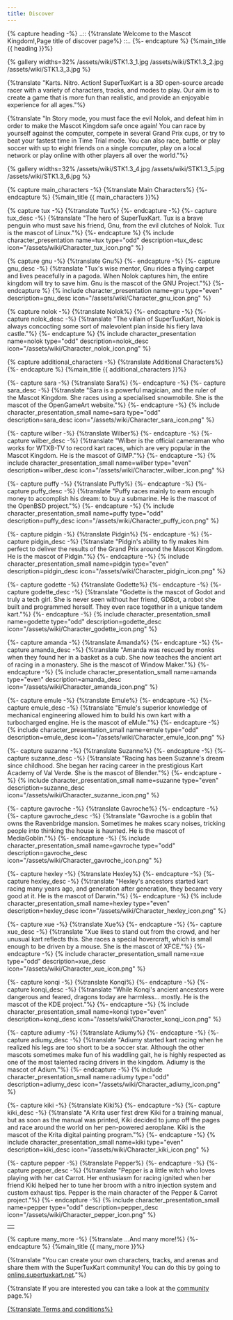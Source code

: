 ```yaml
---
title: Discover
---
```

{% capture heading -%}
..:: {%translate Welcome to the Mascot Kingdom!,Page title of discover page%} ::..
{%- endcapture %}
{%main_title {{ heading }}%}

{% gallery widths=32%
/assets/wiki/STK1.3_1.jpg
/assets/wiki/STK1.3_2.jpg
/assets/wiki/STK1.3_3.jpg
%}

{%translate "Karts. Nitro. Action! SuperTuxKart is a 3D open-source arcade racer with a variety of characters, tracks, and modes to play. Our aim is to create a game that is more fun than realistic, and provide an enjoyable experience for all ages."%}

{%translate "In Story mode, you must face the evil Nolok, and defeat him in order to make the Mascot Kingdom safe once again! You can race by yourself against the computer, compete in several Grand Prix cups, or try to beat your fastest time in Time Trial mode. You can also race, battle or play soccer with up to eight friends on a single computer, play on a local network or play online with other players all over the world."%}

{% gallery widths=32%
/assets/wiki/STK1.3_4.jpg
/assets/wiki/STK1.3_5.jpg
/assets/wiki/STK1.3_6.jpg
%}

{% capture main_characters -%}
{%translate Main Characters%}
{%- endcapture %}
{%main_title {{ main_characters }}%}

{% capture tux -%}
{%translate Tux%}
{%- endcapture -%}
{%- capture tux_desc -%}
{%translate "The hero of SuperTuxKart. Tux is a brave penguin who must save his friend, Gnu, from the evil clutches of Nolok. Tux is the mascot of Linux."%}
{%- endcapture %}
{% include character_presentation name=tux type="odd" description=tux_desc icon="/assets/wiki/Character_tux_icon.png" %}

{% capture gnu -%}
{%translate Gnu%}
{%- endcapture -%}
{%- capture gnu_desc -%}
{%translate "Tux's wise mentor, Gnu rides a flying carpet and lives peacefully in a pagoda. When Nolok captures him, the entire kingdom will try to save him. Gnu is the mascot of the GNU Project."%}
{%- endcapture %}
{% include character_presentation name=gnu type="even" description=gnu_desc icon="/assets/wiki/Character_gnu_icon.png" %}

{% capture nolok -%}
{%translate Nolok%}
{%- endcapture -%}
{%- capture nolok_desc -%}
{%translate "The villain of SuperTuxKart, Nolok is always concocting some sort of malevolent plan inside his fiery lava castle."%}
{%- endcapture %}
{% include character_presentation name=nolok type="odd" description=nolok_desc icon="/assets/wiki/Character_nolok_icon.png" %}

{% capture additional_characters -%}
{%translate Additional Characters%}
{%- endcapture %}
{%main_title {{ additional_characters }}%}

<table>
<tr>
{%- capture sara -%}
{%translate Sara%}
{%- endcapture -%}
{%- capture sara_desc -%}
{%translate "Sara is a powerful magician, and the ruler of the Mascot Kingdom. She races using a specialised snowmobile. She is the mascot of the OpenGameArt website."%}
{%- endcapture -%}
{% include character_presentation_small name=sara type="odd" description=sara_desc icon="/assets/wiki/Character_sara_icon.png" %}

{%- capture wilber -%}
{%translate Wilber%}
{%- endcapture -%}
{%- capture wilber_desc -%}
{%translate "Wilber is the official cameraman who works for WTXB-TV to record kart races, which are very popular in the Mascot Kingdom. He is the mascot of GIMP."%}
{%- endcapture -%}
{% include character_presentation_small name=wilber type="even" description=wilber_desc icon="/assets/wiki/Character_wilber_icon.png" %}
</tr>
<tr>
{%- capture puffy -%}
{%translate Puffy%}
{%- endcapture -%}
{%- capture puffy_desc -%}
{%translate "Puffy races mainly to earn enough money to accomplish his dream: to buy a submarine. He is the mascot of the OpenBSD project."%}
{%- endcapture -%}
{% include character_presentation_small name=puffy type="odd" description=puffy_desc icon="/assets/wiki/Character_puffy_icon.png" %}

{%- capture pidgin -%}
{%translate Pidgin%}
{%- endcapture -%}
{%- capture pidgin_desc -%}
{%translate "Pidgin's ability to fly makes him perfect to deliver the results of the Grand Prix around the Mascot Kingdom. He is the mascot of Pidgin."%}
{%- endcapture -%}
{% include character_presentation_small name=pidgin type="even" description=pidgin_desc icon="/assets/wiki/Character_pidgin_icon.png" %}
</tr>
<tr>
{%- capture godette -%}
{%translate Godette%}
{%- endcapture -%}
{%- capture godette_desc -%}
{%translate "Godette is the mascot of Godot and truly a tech girl. She is never seen without her friend, GDBot, a robot she built and programmed herself. They even race together in a unique tandem kart."%}
{%- endcapture -%}
{% include character_presentation_small name=godette type="odd" description=godette_desc icon="/assets/wiki/Character_godette_icon.png" %}

{%- capture amanda -%}
{%translate Amanda%}
{%- endcapture -%}
{%- capture amanda_desc -%}
{%translate "Amanda was rescued by monks when they found her in a basket as a cub. She now teaches the ancient art of racing in a monastery. She is the mascot of Window Maker."%}
{%- endcapture -%}
{% include character_presentation_small name=amanda type="even" description=amanda_desc icon="/assets/wiki/Character_amanda_icon.png" %}
</tr>
<tr>
{%- capture emule -%}
{%translate Emule%}
{%- endcapture -%}
{%- capture emule_desc -%}
{%translate "Emule's superior knowledge of mechanical engineering allowed him to build his own kart with a turbocharged engine. He is the mascot of eMule."%}
{%- endcapture -%}
{% include character_presentation_small name=emule type="odd" description=emule_desc icon="/assets/wiki/Character_emule_icon.png" %}

{%- capture suzanne -%}
{%translate Suzanne%}
{%- endcapture -%}
{%- capture suzanne_desc -%}
{%translate "Racing has been Suzanne's dream since childhood. She began her racing career in the prestigious Kart Academy of Val Verde. She is the mascot of Blender."%}
{%- endcapture -%}
{% include character_presentation_small name=suzanne type="even" description=suzanne_desc icon="/assets/wiki/Character_suzanne_icon.png" %}
</tr>
<tr>
{%- capture gavroche -%}
{%translate Gavroche%}
{%- endcapture -%}
{%- capture gavroche_desc -%}
{%translate "Gavroche is a goblin that owns the Ravenbridge mansion. Sometimes he makes scary noises, tricking people into thinking the house is haunted. He is the mascot of MediaGoblin."%}
{%- endcapture -%}
{% include character_presentation_small name=gavroche type="odd" description=gavroche_desc icon="/assets/wiki/Character_gavroche_icon.png" %}

{%- capture hexley -%}
{%translate Hexley%}
{%- endcapture -%}
{%- capture hexley_desc -%}
{%translate "Hexley's ancestors started kart racing many years ago, and generation after generation, they became very good at it. He is the mascot of Darwin."%}
{%- endcapture -%}
{% include character_presentation_small name=hexley type="even" description=hexley_desc icon="/assets/wiki/Character_hexley_icon.png" %}
</tr>
<tr>
{%- capture xue -%}
{%translate Xue%}
{%- endcapture -%}
{%- capture xue_desc -%}
{%translate "Xue likes to stand out from the crowd, and her unusual kart reflects this. She races a special hovercraft, which is small enough to be driven by a mouse. She is the mascot of XFCE."%}
{%- endcapture -%}
{% include character_presentation_small name=xue type="odd" description=xue_desc icon="/assets/wiki/Character_xue_icon.png" %}

{%- capture konqi -%}
{%translate Konqi%}
{%- endcapture -%}
{%- capture konqi_desc -%}
{%translate "While Konqi's ancient ancestors were dangerous and feared, dragons today are harmless... mostly. He is the mascot of the KDE project."%}
{%- endcapture -%}
{% include character_presentation_small name=konqi type="even" description=konqi_desc icon="/assets/wiki/Character_konqi_icon.png" %}
</tr>
<tr>
{%- capture adiumy -%}
{%translate Adiumy%}
{%- endcapture -%}
{%- capture adiumy_desc -%}
{%translate "Adiumy started kart racing when he realized his legs are too short to be a soccer star. Although the other mascots sometimes make fun of his waddling gait, he is highly respected as one of the most talented racing drivers in the kingdom. Adiumy is the mascot of Adium."%}
{%- endcapture -%}
{% include character_presentation_small name=adiumy type="odd" description=adiumy_desc icon="/assets/wiki/Character_adiumy_icon.png" %}

{%- capture kiki -%}
{%translate Kiki%}
{%- endcapture -%}
{%- capture kiki_desc -%}
{%translate "A Krita user first drew Kiki for a training manual, but as soon as the manual was printed, Kiki decided to jump off the pages and race around the world on her pen-powered aeroplane. Kiki is the mascot of the Krita digital painting program."%}
{%- endcapture -%}
{% include character_presentation_small name=kiki type="even" description=kiki_desc icon="/assets/wiki/Character_kiki_icon.png" %}
</tr>
<tr>
{%- capture pepper -%}
{%translate Pepper%}
{%- endcapture -%}
{%- capture pepper_desc -%}
{%translate "Pepper is a little witch who loves playing with her cat Carrot. Her enthusiasm for racing ignited when her friend Kiki helped her to tune her broom with a nitro injection system and custom exhaust tips. Pepper is the main character of the Pepper & Carrot project."%}
{%- endcapture -%}
{% include character_presentation_small name=pepper type="odd" description=pepper_desc icon="/assets/wiki/Character_pepper_icon.png" %}
<td></td>
</tr>
</table>

{% capture many_more -%}
{%translate ...And many more!%}
{%- endcapture %}
{%main_title {{ many_more }}%}

{%translate "You can create your own characters, tracks, and arenas and share them with the SuperTuxKart community! You can do this by going to [online.supertuxkart.net](https://online.supertuxkart.net)."%}

{%translate If you are interested you can take a look at the [community](Community) page.%}

[{%translate Terms and conditions%}](Terms)

